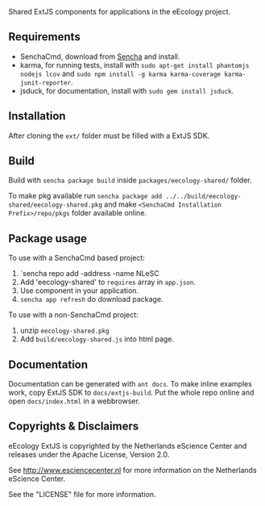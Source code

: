 Shared ExtJS components for applications in the eEcology project.

Requirements
------------

* SenchaCmd, download from [Sencha](http://www.sencha.com/products/sencha-cmd/download/) and install.
* karma, for running tests, install with `sudo apt-get install phantomjs nodejs lcov` and `sudo npm install -g karma karma-coverage karma-junit-reporter`.
* jsduck, for documentation, install with `sudo gem install jsduck`.

Installation
------------

After cloning the `ext/` folder must be filled with a ExtJS SDK.

Build
-----

Build with `sencha package build` inside `packages/eecology-shared/` folder.

To make pkg available run `sencha package add ../../build/eecology-shared/eecology-shared.pkg` and make `<SenchaCmd Installation Prefix>/repo/pkgs` folder available online.

Package usage
-------------

To use with a SenchaCmd based project:

1. `sencha repo add -address <to be announced> -name NLeSC
2. Add 'eecology-shared' to `requires` array in `app.json`.
3. Use component in your application.
4. `sencha app refresh` do download package.

To use with a non-SenchaCmd project:

1. unzip `eecology-shared.pkg`
2. Add `build/eecology-shared.js` into html page.

Documentation
-------------

Documentation can be generated with `ant docs`.
To make inline examples work, copy ExtJS SDK to `docs/extjs-build`.
Put the whole repo online and open `docs/index.html` in a webbrowser.

Copyrights & Disclaimers
------------------------

eEcology ExtJS is copyrighted by the Netherlands eScience Center and releases under
the Apache License, Version 2.0.

See <http://www.esciencecenter.nl> for more information on the Netherlands
eScience Center.

See the "LICENSE" file for more information.
